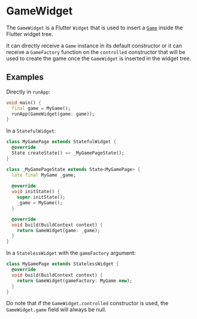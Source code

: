 # GameWidget

The `GameWidget` is a Flutter `Widget` that is used to insert a [`Game`](game.md) inside the Flutter
widget tree.

It can directly receive a `Game` instance in its default constructor or it can receive a
`GameFactory` function on the `controlled` constructor that will be used to create the game once the
`GameWidget` is inserted in the widget tree.

## Examples

Directly in `runApp`:

```dart
void main() {
  final game = MyGame();
  runApp(GameWidget(game: game));
}
```

In a `StatefulWidget`:

```dart
class MyGamePage extends StatefulWidget {
  @override
  State createState() => _MyGamePageState();
}

class _MyGamePageState extends State<MyGamePage> {
  late final MyGame _game;
  
  @override
  void initState() {
    super.initState();
    _game = MyGame();
  }

  @override
  void build(BuildContext context) {
    return GameWidget(game: _game);
  }
}
```

In a `StatelessWidget` with the `gameFactory` argument:

```dart
class MyGamePage extends StatelessWidget {
  @override
  void build(BuildContext context) {
    return GameWidget(gameFactory: MyGame.new);
  }
}
```

Do note that if the `GameWidget.controlled` constructor is used, the `GameWidget.game` field will
always be null.
